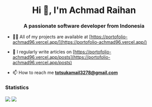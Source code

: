 <h1 align="center">Hi 👋, I'm Achmad Raihan</h1>
<h3 align="center">A passionate software developer from Indonesia</h3>

- 👨‍💻 All of my projects are available at [https://portofolio-achmad96.vercel.app/](https://portofolio-achmad96.vercel.app/)

- 📝 I regularly write articles on [https://portofolio-achmad96.vercel.app/posts](https://portofolio-achmad96.vercel.app/posts)

- 📫 How to reach me **totsukamail3278@gmail.com**

<h3>Statistics</h3>
<p><img align="center" src="https://github-readme-stats.vercel.app/api/top-langs/?username=Achmad96&theme=dracula&layout=compact"/>
<img align="center" src="https://github-readme-stats.vercel.app/api/top-langs/?username=Achmad96&theme=dracula&hide_progress=true"/></p>
